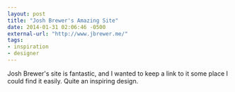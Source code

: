 ```yaml
---
layout: post
title: "Josh Brewer's Amazing Site"
date: 2014-01-31 02:06:46 -0500
external-url: "http://www.jbrewer.me/"
tags:
- inspiration
- designer
---
```


Josh Brewer's site is fantastic, and I wanted to keep a link to it some place I
could find it easily. Quite an inspiring design.
